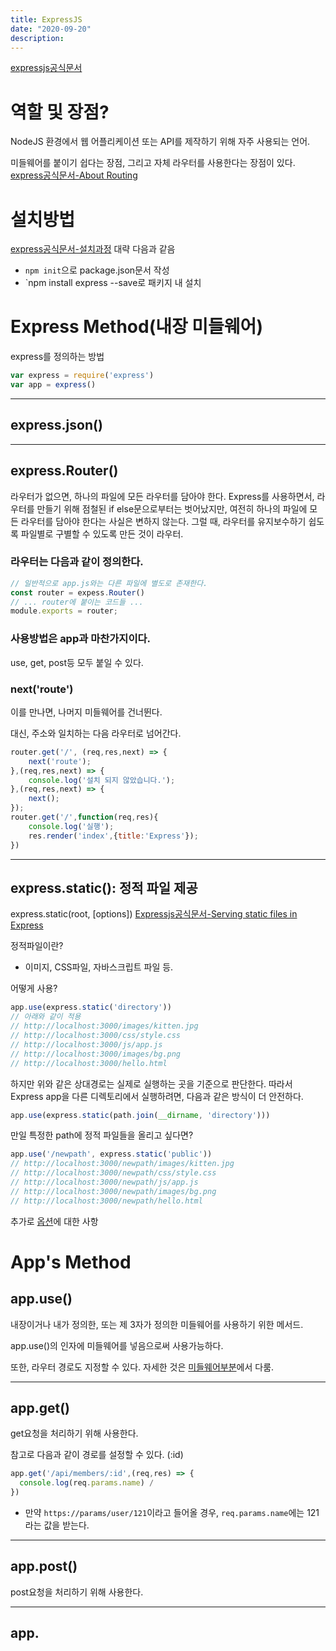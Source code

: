 ```yaml
---
title: ExpressJS
date: "2020-09-20"
description: 
---
```


[expressjs공식문서](https://expressjs.com/ko/)

# 역할 및 장점?
NodeJS 환경에서 웹 어플리케이션 또는 API를 제작하기 위해 자주 사용되는 언어.

미들웨어를 붙이기 쉽다는 장점, 그리고 자체 라우터를 사용한다는 장점이 있다.
[express공식문서-About Routing](https://expressjs.com/en/guide/routing.html)


# 설치방법

[express공식문서-설치과정](https://expressjs.com/ko/starter/installing.html)
대략 다음과 같음
- `npm init`으로 package.json문서 작성
- `npm install express --save로 패키지 내 설치


# Express Method(내장 미들웨어)
express를 정의하는 방법
```js
var express = require('express')
var app = express()
```

---
## express.json()



---
## express.Router()
라우터가 없으면, 하나의 파일에 모든 라우터를 담아야 한다. Express를 사용하면서, 라우터를 만들기 위해 점철된 if else문으로부터는 벗어났지만, 여전히 하나의 파일에 모든 라우터를 담아야 한다는 사실은 변하지 않는다. 그럴 때, 라우터를 유지보수하기 쉽도록 파일별로 구별할 수 있도록 만든 것이 라우터.



### 라우터는 다음과 같이 정의한다.
```js
// 일반적으로 app.js와는 다른 파일에 별도로 존재한다.  
const router = expess.Router()
// ... router에 붙이는 코드들 ...
module.exports = router;
```

### 사용방법은 app과 마찬가지이다. 
use, get, post등 모두 붙일 수 있다.


### next('route')
이를 만나면, 나머지 미들웨어를 건너뛴다.

대신, 주소와 일치하는 다음 라우터로 넘어간다.

```js
router.get('/', (req,res,next) => {
    next('route');
},(req,res,next) => {
    console.log('설치 되지 않았습니다.');
},(req,res,next) => {
    next();
});
router.get('/',function(req,res){
    console.log('실행');
    res.render('index',{title:'Express'});
})
```

---
## express.static(): 정적 파일 제공
express.static(root, [options])
[Expressjs공식문서-Serving static files in Express](http://expressjs.com/en/starter/static-files.html)


정적파일이란?
- 이미지, CSS파일, 자바스크립트 파일 등.

어떻게 사용?
```js
app.use(express.static('directory'))
// 아래와 같이 적용
// http://localhost:3000/images/kitten.jpg
// http://localhost:3000/css/style.css
// http://localhost:3000/js/app.js
// http://localhost:3000/images/bg.png
// http://localhost:3000/hello.html
```
하지만 위와 같은 상대경로는 실제로 실행하는 곳을 기준으로 판단한다. 따라서 Express app을 다른 디렉토리에서 실행하려면, 다음과 같은 방식이 더 안전하다.
```js
app.use(express.static(path.join(__dirname, 'directory')))
```

만일 특정한 path에 정적 파일들을 올리고 싶다면?
```js
app.use('/newpath', express.static('public'))
// http://localhost:3000/newpath/images/kitten.jpg
// http://localhost:3000/newpath/css/style.css
// http://localhost:3000/newpath/js/app.js
// http://localhost:3000/newpath/images/bg.png
// http://localhost:3000/newpath/hello.html
```

추가로 [옵션](http://expressjs.com/en/4x/api.html#express.static)에 대한 사항


# App's Method


## app.use()
내장이거나 내가 정의한, 또는 제 3자가 정의한 미들웨어를 사용하기 위한 메서드. 

app.use()의 인자에 미들웨어를 넣음으로써 사용가능하다.

또한, 라우터 경로도 지정할 수 있다. 자세한 것은 [미들웨어부분](./8.1미들웨어.md)에서 다룸.

---
## app.get()
get요청을 처리하기 위해 사용한다.

참고로 다음과 같이 경로를 설정할 수 있다. (:id)
```js
app.get('/api/members/:id',(req,res) => {
  console.log(req.params.name) /
})
```
- 만약 `https://params/user/121`이라고 들어올 경우, `req.params.name`에는 121라는 값을 받는다.



---
## app.post()
post요청을 처리하기 위해 사용한다.

---
## app.
